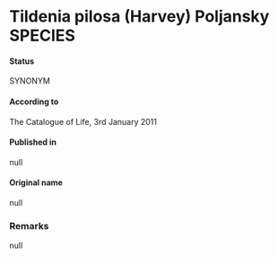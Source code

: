 # Tildenia pilosa (Harvey) Poljansky SPECIES

#### Status
SYNONYM

#### According to
The Catalogue of Life, 3rd January 2011

#### Published in
null

#### Original name
null

### Remarks
null